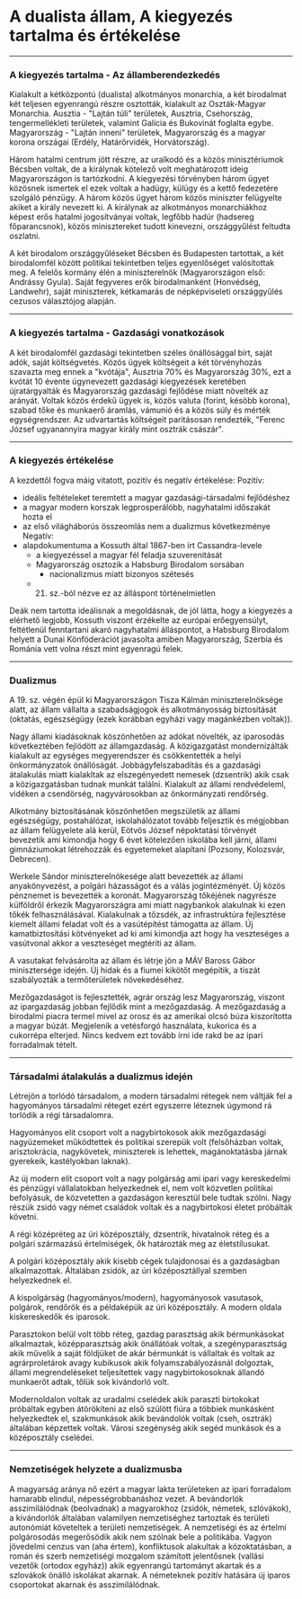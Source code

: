 # A dualista állam, A kiegyezés tartalma és értékelése
---
### A kiegyezés tartalma - Az államberendezkedés
Kialakult a kétközpontú (dualista) alkotmányos monarchia, a két birodalmat két teljesen egyenrangú részre osztották, kialakult az Oszták-Magyar Monarchia. Ausztia - "Lajtán túli" területek, Ausztria, Csehország, tengermellékleti területek, valamint Galícia és Bukovinát foglalta egybe. Magyarország - "Lajtán inneni" területek, Magyarország és a magyar korona országai (Erdély, Határőrvidék, Horvátország). 

Három hatalmi centrum jött részre, az uralkodó és a közös minisztériumok Bécsben voltak, de a királynak kötelező volt meghatározott ideig Magyarországon is tartózkodni. A kiegyezési törvényben három ügyet közösnek ismertek el ezek voltak a hadügy, külügy és a kettő fedezetére szolgáló pénzügy. A három közös ügyet három közös miniszter felügyelte akiket a király nevezett ki. A királynak az alkotmányos monarchiákhoz képest erős hatalmi jogosítványai voltak, legfőbb hadúr (hadsereg főparancsnok), közös minisztereket tudott kinevezni, országgyűlést feltudta oszlatni.

A két birodalom országgyűléseket Bécsben és Budapesten tartottak, a két birodalomfél között politikai tekintetben teljes egyenlőséget valósítottak meg. A felelős kormány élén a miniszterelnök (Magyarországon első: Andrássy Gyula). Saját fegyveres erők birodalmanként (Honvédség, Landwehr), saját miniszterek, kétkamarás de népképviseleti országgyűlés cezusos választójog alapján.
***
### A kiegyezés tartalma - Gazdasági vonatkozások
A két birodalomfél gazdasági tekintetben széles önállósággal bírt, saját adók, saját költségvetés. Közös ügyek költségeit a két törvényhozás szavazta meg ennek a "kvótája", Ausztria 70% és Magyarország 30%, ezt a kvótát 10 évente úgynevezett gazdasági kiegyezések keretében újratárgyalták és Magyarország gazdasági fejlődése miatt növelték az arányát. Voltak közös érdekű ügyek is, közös valuta (forint, késöbb korona), szabad tőke és munkaerő áramlás, vámunió és a közös súly és mérték egységrendszer. Az udvartartás költségeit paritásosan rendezték, "Ferenc József ugyanannyira magyar király mint osztrák császár".
***
### A kiegyezés értékelése
A kezdettől fogva máig vitatott, pozitív és negatív értékelése:
Pozitív:
- ideális feltételeket teremtett a magyar gazdasági-társadalmi fejlődéshez
- a magyar modern korszak legprosperálóbb, nagyhatalmi időszakát hozta el
- az első világháborús összeomlás nem a dualizmus következménye
Negatív:
- alapdokumentuma a Kossuth által 1867-ben írt Cassandra-levele
	- a kiegyezéssel a magyar fél feladja szuverenitását
	- Magyarország osztozik a Habsburg Birodalom sorsában
		- nacionalizmus miatt bizonyos szétesés
	- 21. sz.-ból nézve ez az álláspont történelmietlen

Deák nem tartotta ideálisnak a megoldásnak, de jól látta, hogy a kiegyezés a elérhető legjobb, Kossuth viszont érzékelte az európai erőegyensúlyt, feltétlenül fenntartani akaró nagyhatalmi álláspontot, a Habsburg Birodalom helyett a Dunai Könföderációt javasolta amiben Magyarország, Szerbia és Románia vett volna részt mint egyenragú felek.
***
### Dualizmus
A 19. sz. végén épül ki Magyarországon Tisza Kálmán miniszterelnöksége alatt, az állam vállalta a szabadságjogok és alkotmányosság biztosítását (oktatás, egészségügy (ezek korábban egyházi vagy magánkézben voltak)).

Nagy állami kiadásoknak köszönhetően az adókat növelték, az iparosodás következtében fejlödött az államgazdaság. A közigazgatást mondernizálták kialakult az egységes megyerendszer és csökkentették a helyi önkormányzatok önállóságát. Jobbágyfelszabadítás és a gazdasági átalakulás miatt kialakltak az elszegényedett nemesek (dzsentrik) akik csak a közigazgatásban tudnak munkát találni. Kialakult az állami rendvédeleml, vidéken a csendörség, nagyvárosokban az önkormányzati rendőrség.

Alkotmány biztosításának köszönhetően megszületik az állami egészségügy, postahálózat, iskolahálózatot tovább feljesztik és mégjobban az állam felügyelete alá kerül, Eötvös József népoktatási törvényét bevezetik ami kimondja hogy 6 évet kötelezően iskolába kell járni, állami gimnáziumokat létrehozzák és egyetemeket alapítani (Pozsony, Kolozsvár, Debrecen).

Werkele Sándor miniszterelnökesége alatt bevezették az állami anyakönyvezést, a polgári házasságot és a válás jogintézményét. Új közös pénznemet is bevezették a koronát. Magyarország tőkéjének nagyrésze külföldről érkezik Magyarországra ami miatt nagybankok alakulnak ki ezen tőkék felhasználásával. Kialakulnak a tőzsdék, az infrastruktúra fejlesztése kiemelt állami feladat volt és a vasútépítést támogatta az állam. Új kamatbiztosítási kötvényeket ad ki ami kimondja azt hogy ha veszteséges a vasútvonal akkor a veszteséget megtéríti az állam. 

A vasutakat felvásárolta az állam és létrje jön a MÁV Baross Gábor minisztersége idején.
Új hidak és a fiumei kikötőt megépítik, a tiszát szabályozták a termőterületek növekedéséhez.

Mezőgazdaságot is fejlesztették, agrár ország lesz Magyarország, viszont az ipargazdaság jobban fejlődik mint a mezőgazdaság. A mezőgazdaság a birodalmi piacra termel mivel az orosz és az amerikai olcsó búza kiszorította a magyar búzát. Megjelenik a vetésforgó használata, kukorica és a cukorrépa elterjed. Nincs kedvem ezt tovább írni ide rakd be az ipari forradalmak tételt.
***
### Társadalmi átalakulás a dualizmus idején
Létrejön a torlódó társadalom, a modern társadalmi rétegek nem váltják fel a hagyományos társadalmi réteget ezért egyszerre léteznek úgymond rá torlódik a régi társadalomra.

Hagyományos elit csoport volt a nagybirtokosok akik mezőgazdasági nagyüzemeket működtettek és politikai szerepük volt (felsőházban voltak, arisztokrácia, nagykövetek, miniszterek is lehettek, magánoktatásba járnak gyerekeik, kastélyokban laknak).

Az új modern elit csoport volt a nagy polgárság ami ipari vagy kereskedelmi és pénzügyi vállalatokban helyezkednek el, nem volt közvetlen politikai befolyásuk, de közvetetten a gazdaságon keresztül bele tudtak szólni. Nagy részük zsidó vagy német családok voltak és a nagybirtokosi életet próbálták követni.

A régi középréteg az úri középosztály, dzsentrik, hivatalnok réteg és a polgári származású értelmiségek, ők határozták meg az életstílusukat.

A polgári középosztály akik kisebb cégek tulajdonosai és a gazdaságban alkalmazottak. Általában zsidók, az úri középosztállyal szemben helyezkednek el.

A kispolgárság (hagyományos/modern), hagyományosok vasutasok, polgárok, rendőrök és a példaképük az úri középosztály. A modern oldala kiskereskedők és iparosok.

Parasztokon belül volt több réteg, gazdag parasztság akik bérmunkásokat alkalmaztak, középparasztság akik önállátóak voltak, a szegényparasztság akik művelik a saját földjüket de akár bérmunkát is vállaltak és voltak az agrárproletárok avagy kubikusok akik folyamszabályozásnál dolgoztak, állami megrendeléseket teljesítettek vagy nagybirtokosoknak állandó munkaerőt adtak, tőlük sok kivándorló volt.

Modernoldalon voltak az uradalmi cselédek akik paraszti birtokokat próbáltak egyben átörökíteni az első szülött fiúra a többiek munkásként helyezkedtek el, szakmunkások akik bevándolók voltak (cseh, osztrák) általában képzettek voltak. Városi szegénység akik segéd munkások és a középosztály cselédei.
***
### Nemzetiségek helyzete a dualizmusba
A magyarság aránya nő ezért a magyar lakta területeken az ipari forradalom hamarabb elindul, népességrobbanáshoz vezet. A bevándorlók asszimilálódnak (beolvadnak) a magyarokhoz (zsidók, németek, szlóvákok), a kivándorlók általában valamilyen nemzetiséghez tartoztak és területi autonómiát követeltek a területi nemzetiségek. A nemzetiségi és az értelmi polgárosodás megerősödik akik nem szólnak bele a politikába. Vagyon jövedelmi cenzus van (aha értem), konfliktusok alakultak a közoktatásban, a román és szerb nemzetiségi mozgalom számított jelentősnek (vallási vezetők (ortodox egyház)) akik egyenrangú tartományt akartak és a szlovákok önálló iskolákat akarnak. A németeknek pozitív hatására új iparos csoportokat akarnak és asszimilálódnak.

